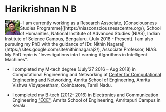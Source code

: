 # Harikrishnan N B

<img style="float: left;" width="48" src="images/profile.jpg">
- I am currently working as a Research Associate, [Consciousness Studies Programme]([https://niasconsciousnesscentre.org/), School of Humanities, National Institute of Advanced Studies (NIAS), Indian Institute of Science Campus, Bengaluru. (July 2018 - Present). I am also pursuing my PhD with the guidance of [Dr. Nithin Nagaraj](https://sites.google.com/site/nithinnagaraj2/), Associate Professor, NIAS. My PhD topic is "Investigations into Learning Algorithms in Intelligent Machines".

- I completed my M-tech degree (July’27 2016 – Aug 2018) in Computational Engineering and Networking at  [Center for Computational Engineering and Networking](https://www.amrita.edu/center/computational-engineering-and-networking), Amrita School of Engineering, Amrita Vishwa Vidyapeetham, Coimbatore, Tamil Nadu.

- I completed my B-tech (2012- 2016) in Electronics and Communication Engineering ["ECE"](https://www.amrita.edu/school/engineering/amritapuri/electronics-and-communication), Amrita School of Engineering, Amritapuri Campus in Kerala.


